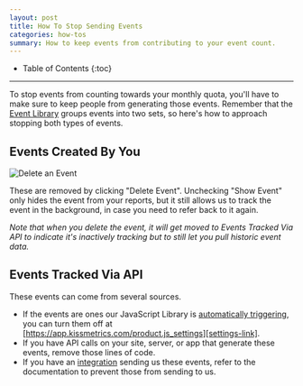 ```yaml
---
layout: post
title: How To Stop Sending Events
categories: how-tos
summary: How to keep events from contributing to your event count.
---
```

* Table of Contents
{:toc}
* * *

To stop events from counting towards your monthly quota, you'll have to make sure to keep people from generating those events. Remember that the [Event Library][event-lib] groups events into two sets, so here's how to approach stopping both types of events.

## Events Created By You

![Delete an Event][delete-event]

These are removed by clicking "Delete Event". Unchecking "Show Event" only hides the event from your reports, but it still allows us to track the event in the background, in case you need to refer back to it again.

*Note that when you delete the event, it will get moved to Events Tracked Via API to indicate it's inactively tracking but to still let you pull historic event data.*

## Events Tracked Via API

These events can come from several sources.

* If the events are ones our JavaScript Library is [automatically triggering][js-settings], you can turn them off at [https://app.kissmetrics.com/product.js_settings][settings-link].
* If you have API calls on your site, server, or app that generate these events, remove those lines of code.
* If you have an [integration][integration] sending us these events, refer to the documentation to prevent those from sending to us.

[event-lib]: /tools/event-library
[integration]: /integrations
[js-settings]: /apis/javascript/javascript-settings
[delete-event]: https://s3.amazonaws.com/kissmetrics-support-files/assets/how-tos/stop-events/delete-event.png
[settings-link]: https://app.kissmetrics.com/product.js_settings
